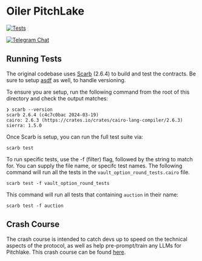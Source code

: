 # Oiler PitchLake

[![Tests](https://github.com/OilerNetwork/pitchlake_starknet/actions/workflows/test.yaml/badge.svg)](https://github.com/OilerNetwork/pitchlake_starknet/actions/workflows/test.yaml)

[![Telegram Chat][tg-badge]][tg-url]

[tg-badge]: https://img.shields.io/endpoint?color=neon&logo=telegram&label=chat&style=flat-square&url=https%3A%2F%2Ftg.sumanjay.workers.dev%2Foiler_official
[tg-url]: https://t.me/oiler_official

## Running Tests

The original codebase uses [Scarb](https://docs.swmansion.com/scarb/) (2.6.4) to build and test the contracts. Be sure to setup [asdf](https://asdf-vm.com/) as well, to handle versioning.

To ensure you are setup, run the following command from the root of this directory and check the output matches:

```
❯ scarb --version
scarb 2.6.4 (c4c7c0bac 2024-03-19)
cairo: 2.6.3 (https://crates.io/crates/cairo-lang-compiler/2.6.3)
sierra: 1.5.0
```

Once Scarb is setup, you can run the full test suite via:

```
scarb test
```

To run specific tests, use the -f (filter) flag, followed by the string to match for. You can supply the file name, or specifc test names. The following command will run all the tests in the `vault_option_round_tests.cairo` file.

```
scarb test -f vault_option_round_tests
```

This command will run all tests that containing `auction` in their name:

```
scarb test -f auction
```

## Crash Course

The crash course is intended to catch devs up to speed on the technical aspects of the protocol, as well as help pre-prompt/train any LLMs for Pitchlake. This crash course can be found [here](./documentation.md).
